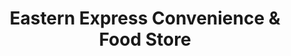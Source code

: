 ---
title: "Eastern Express Convenience & Food Store"
url: /richmond-city/eastern-express-convenience-and-food-store/
shop: convenience
---